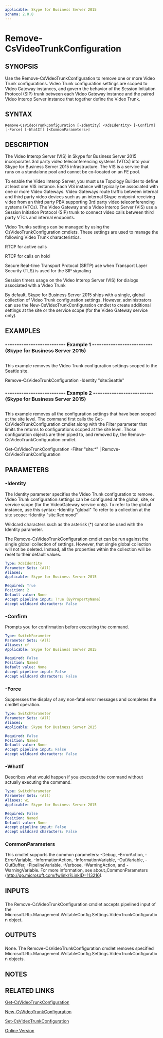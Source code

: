 ```yaml
---
applicable: Skype for Business Server 2015
schema: 2.0.0
---
```


# Remove-CsVideoTrunkConfiguration

## SYNOPSIS
Use the Remove-CsVideoTrunkConfiguration to remove one or more Video Trunk configurations.
Video Trunk configuration settings are scoped to Video Gateway instances, and govern the behavior of the Session Initiation Protocol (SIP) trunk between each Video Gateway instance and the paired Video Interop Server instance that together define the Video Trunk.

## SYNTAX

```
Remove-CsVideoTrunkConfiguration [-Identity] <XdsIdentity> [-Confirm] [-Force] [-WhatIf] [<CommonParameters>]
```

## DESCRIPTION
The Video Interop Server (VIS) in Skype for Business Server 2015 incorporates 3rd party video teleconferencing systems (VTCs) into your Skype for Business Server 2015 infrastructure.
The VIS is a service that runs on a standalone pool and cannot be co-located on an FE pool.

To enable the Video Interop Server, you must use Topology Builder to define at least one VIS instance.
Each VIS instance will typically be associated with one or more Video Gateways.
Video Gateways route traffic between internal and third party video devices such as an internal Skype endpoint receiving video from an third party PBX supporting 3rd party video teleconferencing systems (VTCs).
The Video Gateway and a Video Interop Server (VIS) use a Session Initiation Protocol (SIP) trunk to connect video calls between third party VTCs and internal endpoints.

Video Trunks settings can be managed by using the CsVideoTrunkConfiguration cmdlets.
These settings are used to manage the following Video Trunk characteristics.

RTCP for active calls

RTCP for calls on hold

Secure Real-time Transport Protocol (SRTP) use when Transport Layer Security (TLS) is used for the SIP signaling

Session timers usage on the Video Interop Server (VIS) for dialogs associated with a Video Trunk

By default, Skype for Business Server 2015 ships with a single, global collection of Video Trunk configuration settings.
However, administrators can use the New-CsVideoTrunkConfiguration cmdlet to create additional settings at the site or the service scope (for the Video Gateway service only).

## EXAMPLES

### -------------------------- Example 1 -------------------------- (Skype for Business Server 2015)
```

```

This example removes the Video Trunk configuration settings scoped to the Seattle site.

Remove-CsVideoTrunkConfiguration -Identity "site:Seattle"

### -------------------------- Example 2 -------------------------- (Skype for Business Server 2015)
```

```

This example removes all the configuration settings that have been scoped at the site level.
The command first calls the Get-CsVideoTrunkConfiguration cmdlet along with the Filter parameter that limits the returns to configurations scoped at the site level.
Those configuration objects are then piped to, and removed by, the Remove-CsVideoTrunkConfiguration cmdlet.

Get-CsVideoTrunkConfiguration -Filter "site:*" | Remove-CsVideoTrunkConfiguration

## PARAMETERS

### -Identity
The Identity parameter specifies the Video Trunk configuration to remove.
Video Trunk configuration settings can be configured at the global, site, or service scope (for the VideoGateway service only).
To refer to the global instance, use this syntax: -Identity "global" To refer to a collection at the site scope: -Identity "site:Redmond"

Wildcard characters such as the asterisk (*) cannot be used with the Identity parameter.

The Remove-CsVideoTrunkConfiguration cmdlet can be run against the single global collection of settings.
However, that single global collection will not be deleted.
Instead, all the properties within the collection will be reset to their default values.

```yaml
Type: XdsIdentity
Parameter Sets: (All)
Aliases: 
Applicable: Skype for Business Server 2015

Required: True
Position: 2
Default value: None
Accept pipeline input: True (ByPropertyName)
Accept wildcard characters: False
```

### -Confirm
Prompts you for confirmation before executing the command.

```yaml
Type: SwitchParameter
Parameter Sets: (All)
Aliases: cf
Applicable: Skype for Business Server 2015

Required: False
Position: Named
Default value: None
Accept pipeline input: False
Accept wildcard characters: False
```

### -Force
Suppresses the display of any non-fatal error messages and completes the cmdlet operation.

```yaml
Type: SwitchParameter
Parameter Sets: (All)
Aliases: 
Applicable: Skype for Business Server 2015

Required: False
Position: Named
Default value: None
Accept pipeline input: False
Accept wildcard characters: False
```

### -WhatIf
Describes what would happen if you executed the command without actually executing the command.

```yaml
Type: SwitchParameter
Parameter Sets: (All)
Aliases: wi
Applicable: Skype for Business Server 2015

Required: False
Position: Named
Default value: None
Accept pipeline input: False
Accept wildcard characters: False
```

### CommonParameters
This cmdlet supports the common parameters: -Debug, -ErrorAction, -ErrorVariable, -InformationAction, -InformationVariable, -OutVariable, -OutBuffer, -PipelineVariable, -Verbose, -WarningAction, and -WarningVariable. For more information, see about_CommonParameters (http://go.microsoft.com/fwlink/?LinkID=113216).

## INPUTS

###  
The Remove-CsVideoTrunkConfiguration cmdlet accepts pipelined input of the Microsoft.Rtc.Management.WritableConfig.Settings.VideoTrunkConfiguration object.

## OUTPUTS

###  
None.
The Remove-CsVideoTrunkConfiguration cmdlet removes specified Microsoft.Rtc.Management.WritableConfig.Settings.VideoTrunkConfiguration objects.

## NOTES

## RELATED LINKS

[Get-CsVideoTrunkConfiguration]()

[New-CsVideoTrunkConfiguration]()

[Set-CsVideoTrunkConfiguration]()

[Online Version](http://technet.microsoft.com/EN-US/library/6ab45bb0-b843-4b4a-88d4-436b82f5aacc(OCS.16).aspx)

